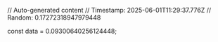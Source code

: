 // Auto-generated content
// Timestamp: 2025-06-01T11:29:37.776Z
// Random: 0.17272318947979448

const data = 0.09300640256124448;